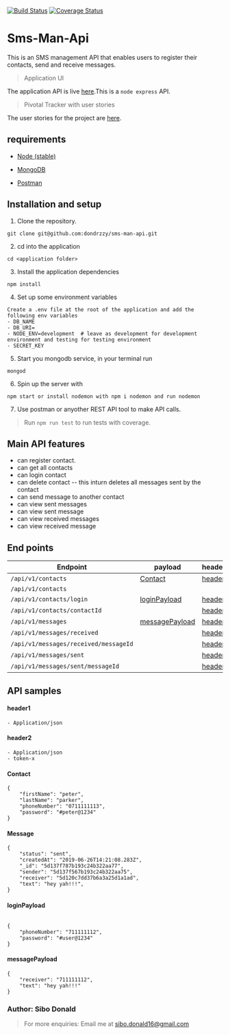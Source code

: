 [![Build Status](https://travis-ci.com/dondrzzy/sms-man-api.svg?branch=master)](https://travis-ci.com/dondrzzy/sms-man-api)
[![Coverage Status](https://coveralls.io/repos/github/dondrzzy/sms-man-api/badge.svg?branch=master)](https://coveralls.io/github/dondrzzy/sms-man-api?branch=master)


# Sms-Man-Api
This is an SMS management API that enables users to register their contacts, send and receive messages.


>Application UI

The application API is live [here](https://sms-man-api.herokuapp.com).This is a `node express` API.

> Pivotal Tracker with user stories

The user stories for the project are [here](https://www.pivotaltracker.com/n/projects/2356157).

## requirements

- [Node (stable)](https://nodejs.org/en/)

- [MongoDB](https://www.mongodb.com/)

- [Postman](https://www.getpostman.com/)



## Installation and setup

1. Clone the repository.

```
git clone git@github.com:dondrzzy/sms-man-api.git
```

2. cd into the application

```
cd <application folder>
```

3. Install the application dependencies

```
npm install
```

4. Set up some environment variables

```
Create a .env file at the root of the application and add the following env variables
- DB_NAME
- DB_URI=
- NODE_ENV=development  # leave as development for development environment and testing for testing environment
- SECRET_KEY
```

5. Start you mongodb service, in your terminal run

```
mongod
```

6. Spin up the server with

```
npm start or install nodemon with npm i nodemon and run nodemon
```

7. Use postman or anyother REST API tool to make API calls.


> Run `npm run test` to run tests with coverage.



## Main API features

- can register contact.
- can get all contacts
- can login contact
- can delete contact --  this inturn deletes all messages sent by the contact
- can send message to another contact
- can view sent messages
- can view sent message
- can view received messages
- can view received message


## End points

| Endpoint                 | payload              | headers     | Method |
| -------------------------| -------------------- | ----------- | ------ |
| `/api/v1/contacts`       | [Contact](#Contact)  | [header1](header1) | `POST` |
| `/api/v1/contacts`       |                      |             | `GET`  |
| `/api/v1/contacts/login` | [loginPayload](loginPayload)  | [header1](header1) | `POST` |
| `/api/v1/contacts/contactId` |           | [header2](header2) | `DELETE` |
| `/api/v1/messages` | [messagePayload](messagePayload)  | [header2](header2) | `POST` |
| `/api/v1/messages/received` |            | [header2](header2) | `GET` |
| `/api/v1/messages/received/messageId` |            | [header2](header2) | `GET` |
| `/api/v1/messages/sent` |            | [header2](header2) | `GET` |
| `/api/v1/messages/sent/messageId` |            | [header2](header2) | `GET` |


## API samples

#### header1

```
- Application/json
```

#### header2

```
- Application/json
- token-x
```

#### Contact

```
{
    "firstName": "peter",
	"lastName": "parker",
	"phoneNumber": "0711111113",
	"password": "#peter@1234"
}

```

#### Message 

```
{
    "status": "sent",
    "createdAt": "2019-06-26T14:21:08.283Z",
    "_id": "5d137f787b193c24b322aa77",
    "sender": "5d137f567b193c24b322aa75",
    "receiver": "5d120c7dd37b6a3a25d1a1ad",
    "text": "hey yah!!!",
}
```

#### loginPayload

```

{
	"phoneNumber": "711111112",
	"password": "#user@1234"
}

```

#### messagePayload

```
{
	"receiver": "711111112",
	"text": "hey yah!!!"
}
```


### Author: Sibo Donald

> For more enquiries: Email me at sibo.donald16@gmail.com

